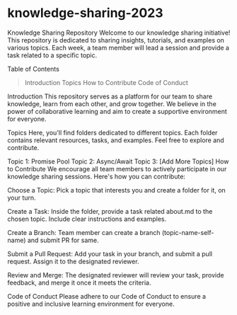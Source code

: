 # knowledge-sharing-2023

Knowledge Sharing Repository
Welcome to our knowledge sharing initiative! This repository is dedicated to sharing insights, tutorials, and examples on various topics. Each week, a team member will lead a session and provide a task related to a specific topic.

Table of Contents

> Introduction
> Topics
> How to Contribute
> Code of Conduct

Introduction
This repository serves as a platform for our team to share knowledge, learn from each other, and grow together. We believe in the power of collaborative learning and aim to create a supportive environment for everyone.

Topics
Here, you'll find folders dedicated to different topics. Each folder contains relevant resources, tasks, and examples. Feel free to explore and contribute.

Topic 1: Promise Pool
Topic 2: Async/Await
Topic 3: [Add More Topics]
How to Contribute
We encourage all team members to actively participate in our knowledge sharing sessions. Here's how you can contribute:

Choose a Topic: Pick a topic that interests you and create a folder for it, on your turn.

Create a Task: Inside the folder, provide a task related about.md to the chosen topic. Include clear instructions and examples.

Create a Branch: Team member can create a branch (topic-name-self-name) and submit PR for same.

Submit a Pull Request: Add your task in your branch, and submit a pull request. Assign it to the designated reviewer.

Review and Merge: The designated reviewer will review your task, provide feedback, and merge it once it meets the criteria.

Code of Conduct
Please adhere to our Code of Conduct to ensure a positive and inclusive learning environment for everyone.
